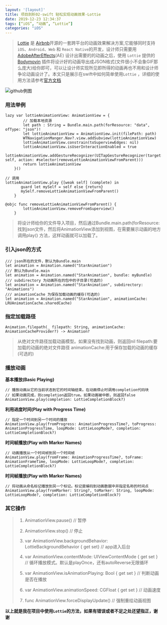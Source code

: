 ```yaml
---
layout: '[layout]'
title: 项目剖析02-swift 轻松实现动画效果-Lottie
date: 2019-12-23 12:34:37
tags: [“iOS”, “动画”, “Lottie”]
categories: "iOS"
---
```


>[Lottie](https://github.com/airbnb/lottie-ios) 是 [Airbnb](https://lottiefiles.com/?lang=zh_CN)开源的一套跨平台的动画效果解决方案,它能够同时支持`iOS`、`Android`、`Web` 和 `React Native`的开发，设计师只需要用 [AdobeAfterEffects](https://www.adobe.com/cn/products/aftereffects.html)(AE) 设计出需要的的动画之后，使用 `Lottie` 提供的 [Bodymovin](https://github.com/bodymovin/bodymovin) 插件将设计好的动画导出成JSON格式(文件很小不会象GIF那么庞大)给你即可，可以让设计师实现所见即所得的动画再也不用和设计师争论动画设计了。本文只是展示在swift中如何简单使用`Lottie` ，详细的使用方法请参考[官方文档](https://airbnb.io/lottie/#/)

![github例图](https://i-blog.csdnimg.cn/blog_migrate/9435d33b4f8d95e2fbaed37fa0c418ba.gif)

### 用法举例

```
lazy var lottieAnimationView: AnimationView = {
        // 加载本地资源
        let path : String = Bundle.main.path(forResource: "data", ofType: "json")!
        let lottieAnimationView = AnimationView.init(filePath: path)
        WTNavigationManger.Nav?.view.addSubview(lottieAnimationView)
        lottieAnimationView.constrain(toSuperviewEdges: nil)
        lottieAnimationView.isUserInteractionEnabled = true
        lottieAnimationView.addGestureRecognizer(UITapGestureRecognizer(target: self, action: #selector(removeLottieAnimationViewFromParent)))
        return lottieAnimationView
    }()

// 调用
lottieAnimationView.play {[weak self] (complete) in
       guard let mySelf = self else {return}
       mySelf.removeLottieAnimationViewFromParent()
    }

@objc func removeLottieAnimationViewFromParent() {
        lottieAnimationView.removeFromSuperview()
    }
```

> 将设计师给你的文件导入项目，然后通过Bundle.main.path(forResource:找到json文件，然后将AnimationView添加到视图，在需要展示动画的地方调用play() 方法，这样动画就可以加载了。

### 引入json的方式

```
/// json所在的文件，默认为Bundle.main
let animation = Animation.named("StarAnimation") 
/// 默认为Bundle.main
let animation = Animation.named("StarAnimation", bundle: myBundle)
/// subdirectory 为动画所在的包中的子目录(可选的)
let animation = Animation.named("StarAnimation", subdirectory: "Animations")
/// animationCache 为保存加载动画的缓存(可选的)
let animation = Animation.named("StarAnimation", animationCache: LRUAnimationCache.sharedCache)
```

### 指定加载路径

```
Animation.filepath(_ filepath: String, animationCache: AnimationCacheProvider?) -> Animation?
```
> 从绝对文件路径加载动画模型。如果没有找到动画，则返回nil
> filepath:要加载的动画的绝对文件路径
> animationCache:用于保存加载的动画的缓存(可选的)

### 播放动画
**基本播放(Basic Playing)**

```
// 播放动画从它的当前状态到它的时间轴结束。在动画停止时调用completion代码块
// 如果动画完成，则completion返回true。如果动画被中断，则返回false
AnimationView.play(completion: LottieCompletionBlock?)
```
**利用进度时间(Play with Progress Time)**

```
// 指定一个时间到另一个时间的播放
AnimationView.play(fromProgress: AnimationProgressTime?, toProgress: AnimationProgressTime, loopMode: LottieLoopMode?, completion: LottieCompletionBlock?)

```
**时间帧播放(Play with Marker Names)**

```
// 动画播放从一个时间帧到另一个时间帧
AnimationView.play(fromFrame: AnimationProgressTime?, toFrame: AnimationFrameTime, loopMode: LottieLoopMode?, completion: LottieCompletionBlock?)
```
**时间帧播放(Play with Marker Names)**

```
// 将动画从命名标记播放到另一个标记。标记是编码到动画数据中并指定名称的时间点
AnimationView.play(fromMarker: String?, toMarker: String, loopMode: LottieLoopMode?, completion: LottieCompletionBlock?)

```
### 其它操作
> 1. AnimationView.pause() // 暂停
> 
> 2. AnimationView.stop()  // 停止
> 
> 3. var AnimationView.backgroundBehavior: LottieBackgroundBehavior { get set} // app进入后台
> 
> 4. var AnimationView.contentMode: UIViewContentMode { get set } // 循环播放模式。默认是playOnce，还有autoReverse无限循环
> 
> 5. var AnimationView.isAnimationPlaying: Bool { get set } // 判断动画是否在播放
> 
> 6. var AnimationView.animationSpeed: CGFloat { get set } // 动画速度
> 
> 7. func AnimationView.forceDisplayUpdate() // 强制重绘动画视图

**以上就是我在项目中使用`Lottie`的方法，如果有错误或者不足之处还望指正，谢谢**

